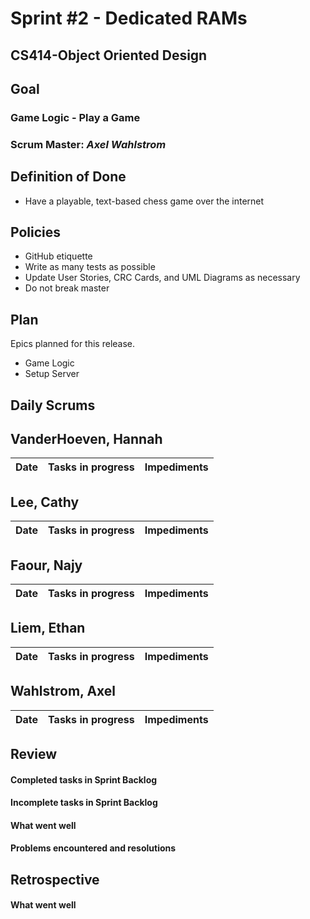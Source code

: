 # Sprint #2 - Dedicated RAMs
## CS414-Object Oriented Design

## Goal

### Game Logic - Play a Game

### Scrum Master: *Axel Wahlstrom*

## Definition of Done

* Have a playable, text-based chess game over the internet

## Policies

* GitHub etiquette
* Write as many tests as possible
* Update User Stories, CRC Cards, and UML Diagrams as necessary
* Do not break master

## Plan

Epics planned for this release.

* Game Logic
* Setup Server

## Daily Scrums

## VanderHoeven, Hannah
| Date | Tasks in progress | Impediments |
| :--- | :--- | :--- |

## Lee, Cathy
| Date | Tasks in progress | Impediments |
| :--- | :--- | :--- |

## Faour, Najy
| Date | Tasks in progress | Impediments |
| :--- | :--- | :--- |

## Liem, Ethan
| Date | Tasks in progress | Impediments |
| :--- | :--- | :--- |

## Wahlstrom, Axel
| Date | Tasks in progress | Impediments |
| :--- | :--- | :--- |

## Review

#### Completed tasks in Sprint Backlog

#### Incomplete tasks in Sprint Backlog

#### What went well

#### Problems encountered and resolutions

## Retrospective

#### What went well
